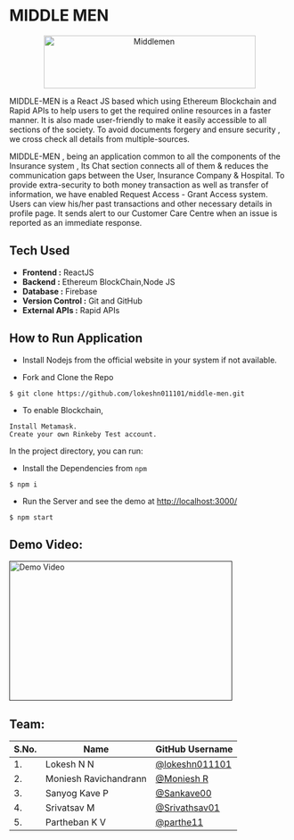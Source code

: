 # MIDDLE MEN

<div align="center"> <img align="center" alt="Middlemen" src="" height='95' width='380'> </a> </div>

MIDDLE-MEN is a React JS based which using Ethereum Blockchain and Rapid APIs to help users to get the required online resources in a faster manner.  It is also made user-friendly to make it easily accessible to all sections of the society. To avoid documents forgery and ensure security , we cross check all details from multiple-sources. 

MIDDLE-MEN , being an application common to all the components of the Insurance system , Its Chat section connects all of them & reduces the communication gaps between the User, Insurance Company & Hospital. To provide extra-security to both money transaction as well as transfer of information, we have enabled Request Access - Grant Access system. Users can view his/her past transactions and other necessary details in profile page. It sends alert to our Customer Care Centre when an issue is reported as an immediate response. 

## Tech Used
- **Frontend :** ReactJS
- **Backend :** Ethereum BlockChain,Node JS
- **Database :** Firebase
- **Version Control :** Git and GitHub
- **External APIs :** Rapid APIs


## How to Run Application

- Install Nodejs from the official website in your system if not available.

- Fork and Clone the Repo
```
$ git clone https://github.com/lokeshn011101/middle-men.git
```
- To enable Blockchain,
```
Install Metamask.
Create your own Rinkeby Test account.
```
In the project directory, you can run:

- Install the Dependencies from `npm`
```
$ npm i
```

- Run the Server and see the demo at [http://localhost:3000/](http://localhost:3000/)
```
$ npm start
```

## Demo Video:

<a href=""> <img src="" alt="Demo Video" height='250' width='400'/> </a>

## Team:

| S.No. | Name                        |  GitHub Username                                       |
| ----- | --------------------------- | ----------------------------------------------------   |
| 1.    | Lokesh N N                  |  [@lokeshn011101](https://github.com/lokeshn011101)    |
| 2.    | Moniesh Ravichandrann       |  [@Moniesh R](https://github.com/monieshravichandrran) |
| 3.    | Sanyog Kave P               |  [@Sankave00](https://github.com/sankave00)            |
| 4.    | Srivatsav M                 |  [@Srivathsav01](https://github.com/srivathsav01)      |
| 5.    | Partheban K V               |  [@parthe11](https://github.com/parthe11)              |
